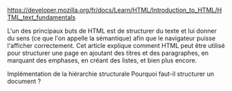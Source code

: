 https://developer.mozilla.org/fr/docs/Learn/HTML/Introduction_to_HTML/HTML_text_fundamentals

L'un des principaux buts de HTML est de structurer du texte et lui donner du sens (ce que l'on appelle la sémantique) afin que le navigateur puisse l'afficher correctement. Cet article explique comment HTML peut être utilisé pour structurer une page en ajoutant des titres et des paragraphes, en marquant des emphases, en créant des listes, et bien plus encore.

Implémentation de la hiérarchie structurale
Pourquoi faut-il structurer un document ?